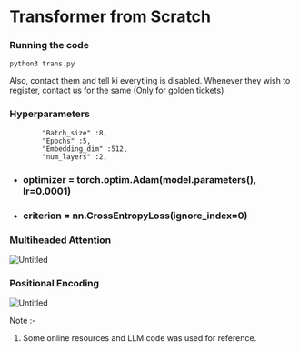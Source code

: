 # Transformer from Scratch

### Running the code

```
python3 trans.py
```
Also, contact them and tell ki everytjing is disabled. Whenever they wish to register, contact us for the same (Only for golden tickets)

### Hyperparameters

```"learning_rate": 0.0001,
        "Batch_size" :8,
        "Epochs" :5,
        "Embedding_dim" :512,
        "num_layers" :2,

```

- ### optimizer = torch.optim.Adam(model.parameters(), lr=0.0001)
- ### criterion = nn.CrossEntropyLoss(ignore_index=0)

### Multiheaded Attention
![Untitled](https://prod-files-secure.s3.us-west-2.amazonaws.com/23f0a012-65a1-41e5-8118-cca9142c1977/7d40cbc2-8f80-4439-aa20-89526a11fe2c/Untitled.png)

### Positional Encoding
![Untitled](https://prod-files-secure.s3.us-west-2.amazonaws.com/23f0a012-65a1-41e5-8118-cca9142c1977/762f2a92-3976-4cb3-abfd-72c72de49d9f/Untitled.png)


Note :- 
1. Some online resources and LLM code was used for reference.